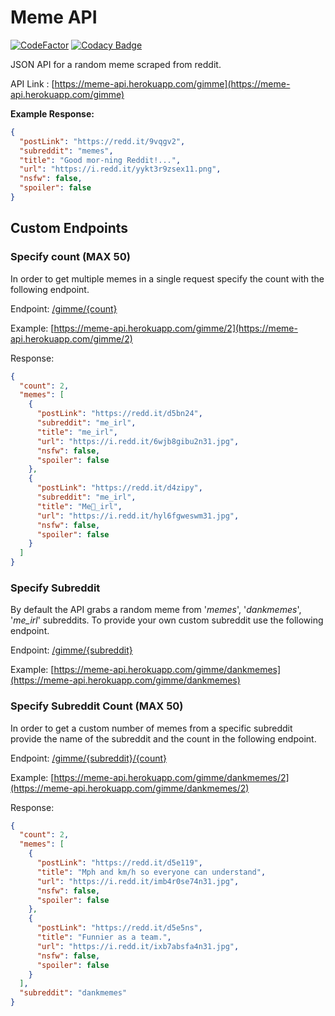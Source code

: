 # Meme API
[![CodeFactor](https://www.codefactor.io/repository/github/r3l3ntl3ss/meme_api/badge)](https://www.codefactor.io/repository/github/r3l3ntl3ss/meme_api)
[![Codacy Badge](https://api.codacy.com/project/badge/Grade/97620b169e9c49cba3df99699afbad26)](https://app.codacy.com/manual/dev.91096/Meme_Api?utm_source=github.com&utm_medium=referral&utm_content=R3l3ntl3ss/Meme_Api&utm_campaign=Badge_Grade_Dashboard)

JSON API for a random meme scraped from reddit.

API Link : [https://meme-api.herokuapp.com/gimme](https://meme-api.herokuapp.com/gimme)

**Example Response:**

```json
{
  "postLink": "https://redd.it/9vqgv2",
  "subreddit": "memes",
  "title": "Good mor-ning Reddit!...",
  "url": "https://i.redd.it/yykt3r9zsex11.png",
  "nsfw": false,
  "spoiler": false
}
```

## Custom Endpoints

### Specify count (MAX 50)

In order to get multiple memes in a single request specify the count with the following endpoint.

Endpoint: [/gimme/{count}](https://meme-api.herokuapp.com/gimme/2)

Example: [https://meme-api.herokuapp.com/gimme/2](https://meme-api.herokuapp.com/gimme/2)

Response:

```json
{
  "count": 2,
  "memes": [
    {
      "postLink": "https://redd.it/d5bn24",
      "subreddit": "me_irl",
      "title": "me_irl",
      "url": "https://i.redd.it/6wjb8gibu2n31.jpg",
      "nsfw": false,
      "spoiler": false
    },
    {
      "postLink": "https://redd.it/d4zipy",
      "subreddit": "me_irl",
      "title": "Me🚐_irl",
      "url": "https://i.redd.it/hyl6fgweswm31.jpg",
      "nsfw": false,
      "spoiler": false
    }
  ]
}
```

### Specify Subreddit

By default the API grabs a random meme from '_memes_', '_dankmemes_', '_me_irl_' subreddits. To provide your own custom subreddit use the following endpoint.

Endpoint: [/gimme/{subreddit}](https://meme-api.herokuapp.com/gimme/dankmemes)

Example: [https://meme-api.herokuapp.com/gimme/dankmemes](https://meme-api.herokuapp.com/gimme/dankmemes)

### Specify Subreddit Count (MAX 50)

In order to get a custom number of memes from a specific subreddit provide the name of the subreddit and the count in the following endpoint.

Endpoint: [/gimme/{subreddit}/{count}](https://meme-api.herokuapp.com/gimme/dankmemes/2)

Example: [https://meme-api.herokuapp.com/gimme/dankmemes/2](https://meme-api.herokuapp.com/gimme/dankmemes/2)

Response:

```json
{
  "count": 2,
  "memes": [
    {
      "postLink": "https://redd.it/d5e119",
      "title": "Mph and km/h so everyone can understand",
      "url": "https://i.redd.it/imb4r0se74n31.jpg",
      "nsfw": false,
      "spoiler": false
    },
    {
      "postLink": "https://redd.it/d5e5ns",
      "title": "Funnier as a team.",
      "url": "https://i.redd.it/ixb7absfa4n31.jpg",
      "nsfw": false,
      "spoiler": false
    }
  ],
  "subreddit": "dankmemes"
}
```
